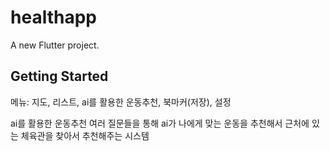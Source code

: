 # healthapp

A new Flutter project.

## Getting Started

메뉴: 지도, 리스트, ai를 활용한 운동추천, 북마커(저장), 설정


ai를 활용한 운동추천
여러 질문들을 통해 ai가 나에게 맞는 운동을 추천해서 근처에 있는 체육관을 찾아서 추천해주는 시스템
